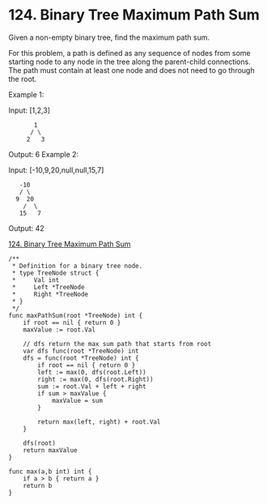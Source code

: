 # 124. Binary Tree Maximum Path Sum

Given a non-empty binary tree, find the maximum path sum.

For this problem, a path is defined as any sequence of nodes from some starting node to any node in the tree along the parent-child connections. The path must contain at least one node and does not need to go through the root.

Example 1:

Input: [1,2,3]
```
       1
      / \
     2   3
```
Output: 6
Example 2:

Input: [-10,9,20,null,null,15,7]
```
   -10
   / \
  9  20
    /  \
   15   7
```
Output: 42


[124. Binary Tree Maximum Path Sum](https://leetcode.com/problems/binary-tree-maximum-path-sum/)


```golang
/**
 * Definition for a binary tree node.
 * type TreeNode struct {
 *     Val int
 *     Left *TreeNode
 *     Right *TreeNode
 * }
 */
func maxPathSum(root *TreeNode) int {
    if root == nil { return 0 }
    maxValue := root.Val
    
    // dfs return the max sum path that starts from root
    var dfs func(root *TreeNode) int
    dfs = func(root *TreeNode) int {
        if root == nil { return 0 }
        left := max(0, dfs(root.Left))
        right := max(0, dfs(root.Right))
        sum := root.Val + left + right
        if sum > maxValue {
            maxValue = sum
        }
        
        return max(left, right) + root.Val
    }

    dfs(root)
    return maxValue
}

func max(a,b int) int {
    if a > b { return a }
    return b
}
```
